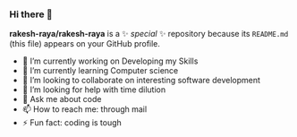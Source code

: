 ### Hi there 👋

**rakesh-raya/rakesh-raya** is a ✨ _special_ ✨ repository because its `README.md` (this file) appears on your GitHub profile.

- 🔭 I’m currently working on Developing my Skills
- 🌱 I’m currently learning Computer science 
- 👯 I’m looking to collaborate on interesting software development
- 🤔 I’m looking for help with time dilution
- 💬 Ask me about code
- 📫 How to reach me: through mail
- ⚡ Fun fact: coding is tough

